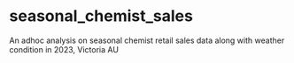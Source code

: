 # seasonal_chemist_sales
An adhoc analysis on seasonal chemist retail sales data along with weather condition in 2023, Victoria AU
